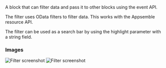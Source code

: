 A block that can filter data and pass it to other blocks using the event API.

The filter uses OData filters to filter data. This works with the Appsemble resource API.

The filter can be used as a search bar by using the highlight parameter with a string field.

### Images

![Filter screenshot](https://gitlab.com/appsemble/appsemble/-/raw/0.34.22-test.3/config/assets/filter.png)
![Filter screenshot](https://gitlab.com/appsemble/appsemble/-/raw/0.34.22-test.3/config/assets/filter-search-bar.png)
